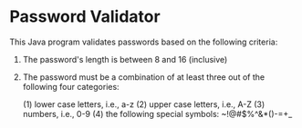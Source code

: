 # Password Validator

This Java program validates passwords based on the following criteria: 
1. The password's length is between 8 and 16 (inclusive)
2. The password must be a combination of at least three out of the following four categories:

   (1) lower case letters, i.e., a-z
   (2) upper case letters, i.e., A-Z
   (3) numbers, i.e., 0-9
   (4) the following special symbols: ~!@#$%^&*()-=+_
